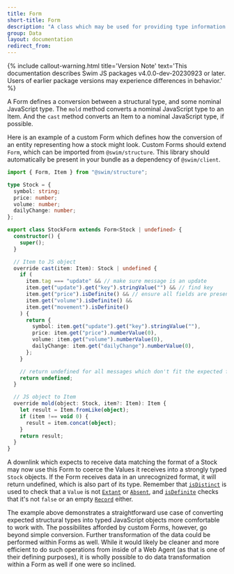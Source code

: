 ```yaml
---
title: Form
short-title: Form
description: "A class which may be used for providing type information to downlinks."
group: Data
layout: documentation
redirect_from:
---
```


{% include callout-warning.html title='Version Note' text='This documentation describes Swim JS packages v4.0.0-dev-20230923 or later. Users of earlier package versions may experience differences in behavior.' %}

A Form defines a conversion between a structural type, and some nominal JavaScript type. The `mold` method converts a nominal JavaScript type to an Item. And the `cast` method converts an Item to a nominal JavaScript type, if possible.

Here is an example of a custom Form which defines how the conversion of an entity representing how a stock might look. Custom Forms should extend `Form`, which can be imported from `@swim/structure`. This library should automatically be present in your bundle as a dependency of `@swim/client`.

```typescript
import { Form, Item } from "@swim/structure";

type Stock = {
  symbol: string;
  price: number;
  volume: number;
  dailyChange: number;
};

export class StockForm extends Form<Stock | undefined> {
  constructor() {
    super();
  }

  // Item to JS object
  override cast(item: Item): Stock | undefined {
    if (
      item.tag === "update" && // make sure message is an update
      item.get("update").get("key").stringValue("") && // find key
      item.get("price").isDefinite() && // ensure all fields are present
      item.get("volume").isDefinite() &&
      item.get("movement").isDefinite()
    ) {
      return {
        symbol: item.get("update").get("key").stringValue(""),
        price: item.get("price").numberValue(0),
        volume: item.get("volume").numberValue(0),
        dailyChange: item.get("dailyChange").numberValue(0),
      };
    }

    // return undefined for all messages which don't fit the expected format
    return undefined;
  }

  // JS object to Item
  override mold(object: Stock, item?: Item): Item {
    let result = Item.fromLike(object);
    if (item !== void 0) {
      result = item.concat(object);
    }
    return result;
  }
}
```

A downlink which expects to receive data matching the format of a Stock may now use this Form to coerce the Values it receives into a strongly typed `Stock` objects. If the Form receives data in an unrecognized format, it will return undefined, which is also part of its type. Remember that [`isDistinct`](/frontend/structures#isDistinct) is used to check that a `Value` is not [`Extant`](/frontend/structures#unit-value-types) or [`Absent`](/frontend/structures#unit-value-types), and [`isDefinite`](/frontend/structures#isDefinite) checks that it's not `false` or an empty [`Record`](/frontend/structures#composite-value-type) either.

The example above demonstrates a straightforward use case of converting expected structural types into typed JavaScript objects more comfortable to work with. The possibilites afforded by custom Forms, however, go beyond simple conversion. Further transformation of the data could be performed within Forms as well. While it would likely be cleaner and more efficient to do such operations from inside of a Web Agent (as that is one of their defining purposes), it is wholly possible to do data transformation within a Form as well if one were so inclined.

